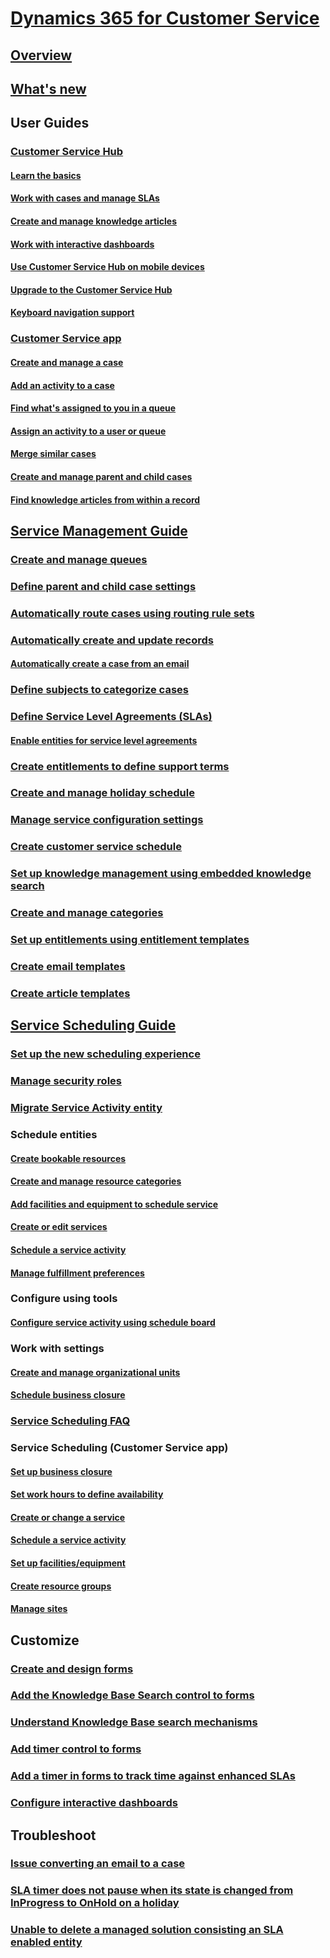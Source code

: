 # [Dynamics 365 for Customer Service](help-hub.md)
## [Overview](overview.md)
## [What's new](whats-new-customer-service.md)
## User Guides
### [Customer Service Hub](user-guide-customer-service-hub.md)
#### [Learn the basics](customer-service-hub-user-guide-basics.md)
#### [Work with cases and manage SLAs](customer-service-hub-user-guide-case-sla.md)
#### [Create and manage knowledge articles](customer-service-hub-user-guide-knowledge-article.md)
#### [Work with interactive dashboards](customer-service-hub-user-guide-dashboard.md)
#### [Use Customer Service Hub on mobile devices](use-customer-service-hub-on-dynamics-365-mobile.md)
#### [Upgrade to the Customer Service Hub](upgrade-ish-csh.md)
#### [Keyboard navigation support](keyboard-navigation-support-customer-service-hub.md)
### [Customer Service app](user-guide-customer-service.md)
#### [Create and manage a case](user-guide-customer-service.md#create-and-manage-a-case)
#### [Add an activity to a case](user-guide-customer-service.md#add-an-activity-to-a-case)
#### [Find what's assigned to you in a queue](user-guide-customer-service.md#find-whats-assigned-to-you-in-a-queue)
#### [Assign an activity to a user or queue](user-guide-customer-service.md#assign-an-activity-to-a-user-or-queue)
#### [Merge similar cases](user-guide-customer-service.md#merge-similar-cases)
#### [Create and manage parent and child cases](user-guide-customer-service.md#create-and-manage-parent-and-child-cases)
#### [Find knowledge articles from within a record](find-knowledge-articles-within-record-dynamics-365.md)

## [Service Management Guide](service-manager-guide.md)
### [Create and manage queues](set-up-queues-manage-activities-cases.md)
### [Define parent and child case settings](define-settings-parent-child-cases.md)
### [Automatically route cases using routing rule sets](create-rules-automatically-route-cases.md)
### [Automatically create and update records](set-up-rules-to-automatically-create-or-update-records.md)
#### [Automatically create a case from an email](automatically-create-case-from-email.md)
### [Define subjects to categorize cases](../admin/define-subjects-categorize-cases-products-articles.md)
### [Define Service Level Agreements (SLAs)](define-service-level-agreements.md)
#### [Enable entities for service level agreements](enable-entities-service-level-agreements.md)
### [Create entitlements to define support terms](create-entitlement-define-support-terms-customer.md)
### [Create and manage holiday schedule](set-up-holiday-schedule.md)
### [Manage service configuration settings](../admin/system-settings-dialog-box-service-tab.md)
### [Create customer service schedule](create-customer-service-schedule-define-work-hours.md)
### [Set up knowledge management using embedded knowledge search](set-up-knowledge-management-embedded-knowledge-search.md)
### [Create and manage categories](create-manage-categories.md)
### [Set up entitlements using entitlement templates](set-up-entitlements-templates.md)
### [Create email templates](../admin/create-templates-email.md)
### [Create article templates](../admin/create-templates-articles.md)


## [Service Scheduling Guide](basics-service-service-scheduling.md)
### [Set up the new scheduling experience](basics-service-service-scheduling.md#set-up-the-new-scheduling-experience)
### [Manage security roles](manage-security-roles.md)
### [Migrate Service Activity entity](migrate-service-activity-org-service.md)
### Schedule entities
#### [Create bookable resources](resources-service-scheduling.md)  
#### [Create and manage resource categories](resource-categories-service-scheduling.md)
#### [Add facilities and equipment to schedule service](add-facilities-equipment-ss-csh.md)
#### [Create or edit services](create-edit-service-csh.md)
#### [Schedule a service activity](schedule-service-activity-csh.md)
#### [Manage fulfillment preferences](../common-scheduler/fulfillment-preferences.md)
### Configure using tools
#### [Configure service activity using schedule board](use-schedule-board-configure-service-activity.md) 
### Work with settings
#### [Create and manage organizational units](create-org-units-cs-scheduling.md)
#### [Schedule business closure](set-when-business-closed-csh.md)
### [Service Scheduling FAQ](service-scheduling-faq.md)

### Service Scheduling (Customer Service app)
#### [Set up business closure](set-when-business-closed-cs-app.md)
#### [Set work hours to define availability](set-work-hours-resource.md)
#### [Create or change a service](create-edit-service-cs-app.md)
#### [Schedule a service activity](schedule-service-activity-cs-app.md)
#### [Set up facilities/equipment](add-facilities-equipment-cs-app.md)
#### [Create resource groups](create-edit-resource-group.md)
#### [Manage sites](use-sites-manage-service-locations.md)


## Customize
### [Create and design forms](create-design-forms-customer-service-hub.md)
### [Add the Knowledge Base Search control to forms](add-knowledge-base-search-control-forms.md)
### [Understand Knowledge Base search mechanisms](knowledge-base-search-methods.md)
### [Add timer control to forms](add-timer-control-case-form-track-time-against-sla.md)
### [Add a timer in forms to track time against enhanced SLAs](add-timer-forms-track-time-against-enhanced-sla.md)
### [Configure interactive dashboards](configure-interactive-dashboards-customer-service-hub.md)


## Troubleshoot
### [Issue converting an email to a case](troubleshoot-case-email-issue.md)
### [SLA timer does not pause when its state is changed from InProgress to OnHold on a holiday](troubleshoot-sla-timer-issue.md)
### [Unable to delete a managed solution consisting an SLA enabled entity](troubleshoot-delete-managed-solution.md)